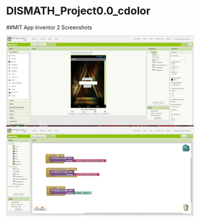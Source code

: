 # DISMATH_Project0.0_cdolor

##MIT App Inventor 2 Screenshots


![dismath](dismath.png)
![dismath2](dismath2.png)
